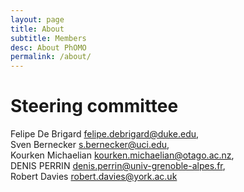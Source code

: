 ```yaml
---
layout: page
title: About
subtitle: Members
desc: About PhOMO
permalink: /about/
---
```


<h1>Steering committee</h1>

Felipe De Brigard <felipe.debrigard@duke.edu>,<br />
Sven Bernecker <s.bernecker@uci.edu>,<br />
Kourken Michaelian <kourken.michaelian@otago.ac.nz>,<br />
DENIS PERRIN <denis.perrin@univ-grenoble-alpes.fr>,<br />
Robert Davies <robert.davies@york.ac.uk><br />

